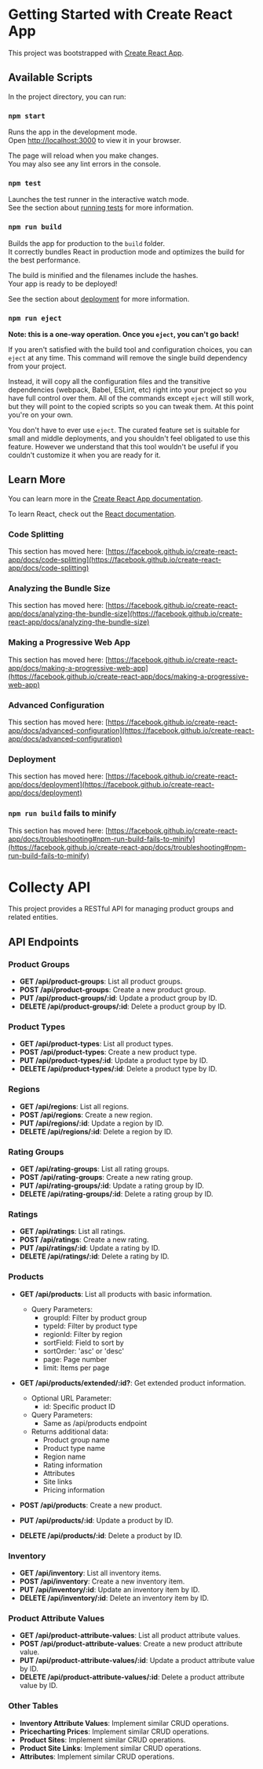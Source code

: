 # Getting Started with Create React App

This project was bootstrapped with [Create React App](https://github.com/facebook/create-react-app).

## Available Scripts

In the project directory, you can run:

### `npm start`

Runs the app in the development mode.\
Open [http://localhost:3000](http://localhost:3000) to view it in your browser.

The page will reload when you make changes.\
You may also see any lint errors in the console.

### `npm test`

Launches the test runner in the interactive watch mode.\
See the section about [running tests](https://facebook.github.io/create-react-app/docs/running-tests) for more information.

### `npm run build`

Builds the app for production to the `build` folder.\
It correctly bundles React in production mode and optimizes the build for the best performance.

The build is minified and the filenames include the hashes.\
Your app is ready to be deployed!

See the section about [deployment](https://facebook.github.io/create-react-app/docs/deployment) for more information.

### `npm run eject`

**Note: this is a one-way operation. Once you `eject`, you can't go back!**

If you aren't satisfied with the build tool and configuration choices, you can `eject` at any time. This command will remove the single build dependency from your project.

Instead, it will copy all the configuration files and the transitive dependencies (webpack, Babel, ESLint, etc) right into your project so you have full control over them. All of the commands except `eject` will still work, but they will point to the copied scripts so you can tweak them. At this point you're on your own.

You don't have to ever use `eject`. The curated feature set is suitable for small and middle deployments, and you shouldn't feel obligated to use this feature. However we understand that this tool wouldn't be useful if you couldn't customize it when you are ready for it.

## Learn More

You can learn more in the [Create React App documentation](https://facebook.github.io/create-react-app/docs/getting-started).

To learn React, check out the [React documentation](https://reactjs.org/).

### Code Splitting

This section has moved here: [https://facebook.github.io/create-react-app/docs/code-splitting](https://facebook.github.io/create-react-app/docs/code-splitting)

### Analyzing the Bundle Size

This section has moved here: [https://facebook.github.io/create-react-app/docs/analyzing-the-bundle-size](https://facebook.github.io/create-react-app/docs/analyzing-the-bundle-size)

### Making a Progressive Web App

This section has moved here: [https://facebook.github.io/create-react-app/docs/making-a-progressive-web-app](https://facebook.github.io/create-react-app/docs/making-a-progressive-web-app)

### Advanced Configuration

This section has moved here: [https://facebook.github.io/create-react-app/docs/advanced-configuration](https://facebook.github.io/create-react-app/docs/advanced-configuration)

### Deployment

This section has moved here: [https://facebook.github.io/create-react-app/docs/deployment](https://facebook.github.io/create-react-app/docs/deployment)

### `npm run build` fails to minify

This section has moved here: [https://facebook.github.io/create-react-app/docs/troubleshooting#npm-run-build-fails-to-minify](https://facebook.github.io/create-react-app/docs/troubleshooting#npm-run-build-fails-to-minify)

# Collecty API

This project provides a RESTful API for managing product groups and related entities.

## API Endpoints

### Product Groups

- **GET /api/product-groups**: List all product groups.
- **POST /api/product-groups**: Create a new product group.
- **PUT /api/product-groups/:id**: Update a product group by ID.
- **DELETE /api/product-groups/:id**: Delete a product group by ID.

### Product Types

- **GET /api/product-types**: List all product types.
- **POST /api/product-types**: Create a new product type.
- **PUT /api/product-types/:id**: Update a product type by ID.
- **DELETE /api/product-types/:id**: Delete a product type by ID.

### Regions

- **GET /api/regions**: List all regions.
- **POST /api/regions**: Create a new region.
- **PUT /api/regions/:id**: Update a region by ID.
- **DELETE /api/regions/:id**: Delete a region by ID.

### Rating Groups

- **GET /api/rating-groups**: List all rating groups.
- **POST /api/rating-groups**: Create a new rating group.
- **PUT /api/rating-groups/:id**: Update a rating group by ID.
- **DELETE /api/rating-groups/:id**: Delete a rating group by ID.

### Ratings

- **GET /api/ratings**: List all ratings.
- **POST /api/ratings**: Create a new rating.
- **PUT /api/ratings/:id**: Update a rating by ID.
- **DELETE /api/ratings/:id**: Delete a rating by ID.

### Products

- **GET /api/products**: List all products with basic information.
  - Query Parameters:
    - groupId: Filter by product group
    - typeId: Filter by product type
    - regionId: Filter by region
    - sortField: Field to sort by
    - sortOrder: 'asc' or 'desc'
    - page: Page number
    - limit: Items per page

- **GET /api/products/extended/:id?**: Get extended product information.
  - Optional URL Parameter:
    - id: Specific product ID
  - Query Parameters:
    - Same as /api/products endpoint
  - Returns additional data:
    - Product group name
    - Product type name
    - Region name
    - Rating information
    - Attributes
    - Site links
    - Pricing information

- **POST /api/products**: Create a new product.
- **PUT /api/products/:id**: Update a product by ID.
- **DELETE /api/products/:id**: Delete a product by ID.

### Inventory

- **GET /api/inventory**: List all inventory items.
- **POST /api/inventory**: Create a new inventory item.
- **PUT /api/inventory/:id**: Update an inventory item by ID.
- **DELETE /api/inventory/:id**: Delete an inventory item by ID.

### Product Attribute Values

- **GET /api/product-attribute-values**: List all product attribute values.
- **POST /api/product-attribute-values**: Create a new product attribute value.
- **PUT /api/product-attribute-values/:id**: Update a product attribute value by ID.
- **DELETE /api/product-attribute-values/:id**: Delete a product attribute value by ID.

### Other Tables

- **Inventory Attribute Values**: Implement similar CRUD operations.
- **Pricecharting Prices**: Implement similar CRUD operations.
- **Product Sites**: Implement similar CRUD operations.
- **Product Site Links**: Implement similar CRUD operations.
- **Attributes**: Implement similar CRUD operations.
